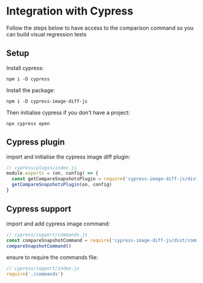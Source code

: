 # Integration with Cypress

Follow the steps below to have access to the comparison command so you can build visual regression tests

## Setup

Install cypress:

`npm i -D cypress`

Install the package:

`npm i -D cypress-image-diff-js`

Then initialise cypress if you don't have a project:

`npx cypress open`


## Cypress plugin

import and initialise the cypress image diff plugin:

```js
// cypress/plugin/index.js
module.exports = (on, config) => {
  const getCompareSnapshotsPlugin = require('cypress-image-diff-js/dist/plugin')
  getCompareSnapshotsPlugin(on, config)
}
```

## Cypress support

import and add cypress image command:

```js
// cypress/support/commands.js
const compareSnapshotCommand = require('cypress-image-diff-js/dist/command')
compareSnapshotCommand()
```

ensure to require the commands file:

```js
// cypress/support/index.js
require('./commands')
```
